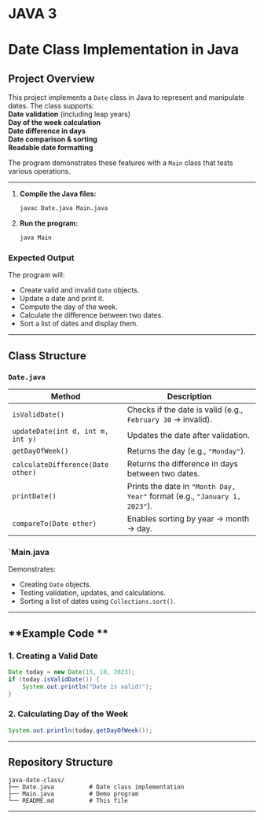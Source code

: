 # JAVA 3
# **Date Class Implementation in Java**  

## **Project Overview**  
This project implements a `Date` class in Java to represent and manipulate dates. The class supports:  
**Date validation** (including leap years)  
**Day of the week calculation**  
**Date difference in days**  
**Date comparison & sorting**  
**Readable date formatting**  

The program demonstrates these features with a `Main` class that tests various operations.  

---

1. **Compile the Java files:**  
   ```bash
   javac Date.java Main.java
   ```  

2. **Run the program:**  
   ```bash
   java Main
   ```  

### **Expected Output**  
The program will:  
- Create valid and invalid `Date` objects.  
- Update a date and print it.  
- Compute the day of the week.  
- Calculate the difference between two dates.  
- Sort a list of dates and display them.  

---

## **Class Structure**  

### **`Date.java`**  
| Method | Description |  
|--------|-------------|  
| `isValidDate()` | Checks if the date is valid (e.g., `February 30` → invalid). |  
| `updateDate(int d, int m, int y)` | Updates the date after validation. |  
| `getDayOfWeek()` | Returns the day (e.g., `"Monday"`). |  
| `calculateDifference(Date other)` | Returns the difference in days between two dates. |  
| `printDate()` | Prints the date in `"Month Day, Year"` format (e.g., `"January 1, 2023"`). |  
| `compareTo(Date other)` | Enables sorting by year → month → day. |  

### **`Main.java**  
Demonstrates:  
- Creating `Date` objects.  
- Testing validation, updates, and calculations.  
- Sorting a list of dates using `Collections.sort()`.  

---

## **Example Code **  

### **1. Creating a Valid Date**  
```java
Date today = new Date(15, 10, 2023); 
if (today.isValidDate()) {
    System.out.println("Date is valid!");
}
```

### **2. Calculating Day of the Week**  
```java
System.out.println(today.getDayOfWeek()); 
```

---

## **Repository Structure**  
```
java-date-class/  
├── Date.java          # Date class implementation  
├── Main.java          # Demo program  
└── README.md          # This file  
```

---
